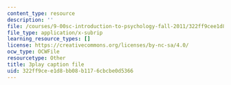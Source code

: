 ```yaml
---
content_type: resource
description: ''
file: /courses/9-00sc-introduction-to-psychology-fall-2011/322ff9cee1d8bb08b1176cbcbe0d5366_76O3rulk844.srt
file_type: application/x-subrip
learning_resource_types: []
license: https://creativecommons.org/licenses/by-nc-sa/4.0/
ocw_type: OCWFile
resourcetype: Other
title: 3play caption file
uid: 322ff9ce-e1d8-bb08-b117-6cbcbe0d5366
---
```

